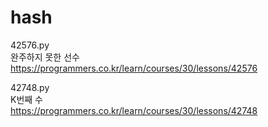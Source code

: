 # hash

42576.py  
완주하지 못한 선수  
https://programmers.co.kr/learn/courses/30/lessons/42576  
  
42748.py  
K번째 수  
https://programmers.co.kr/learn/courses/30/lessons/42748  
